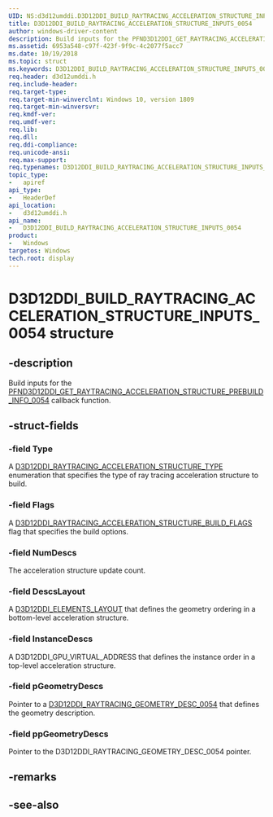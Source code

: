 ```yaml
---
UID: NS:d3d12umddi.D3D12DDI_BUILD_RAYTRACING_ACCELERATION_STRUCTURE_INPUTS_0054
title: D3D12DDI_BUILD_RAYTRACING_ACCELERATION_STRUCTURE_INPUTS_0054
author: windows-driver-content
description: Build inputs for the PFND3D12DDI_GET_RAYTRACING_ACCELERATION_STRUCTURE_PREBUILD_INFO_0054 callback function.
ms.assetid: 6953a548-c97f-423f-9f9c-4c2077f5acc7
ms.date: 10/19/2018
ms.topic: struct
ms.keywords: D3D12DDI_BUILD_RAYTRACING_ACCELERATION_STRUCTURE_INPUTS_0054, D3D12DDI_BUILD_RAYTRACING_ACCELERATION_STRUCTURE_INPUTS_0054, 
req.header: d3d12umddi.h
req.include-header:
req.target-type:
req.target-min-winverclnt: Windows 10, version 1809
req.target-min-winversvr:
req.kmdf-ver:
req.umdf-ver:
req.lib:
req.dll:
req.ddi-compliance:
req.unicode-ansi:
req.max-support:
req.typenames: D3D12DDI_BUILD_RAYTRACING_ACCELERATION_STRUCTURE_INPUTS_0054
topic_type: 
-	apiref
api_type: 
-	HeaderDef
api_location: 
-	d3d12umddi.h
api_name: 
-	D3D12DDI_BUILD_RAYTRACING_ACCELERATION_STRUCTURE_INPUTS_0054
product:
-	Windows
targetos: Windows
tech.root: display
---
```


# D3D12DDI_BUILD_RAYTRACING_ACCELERATION_STRUCTURE_INPUTS_0054 structure

## -description

Build inputs for the [PFND3D12DDI_GET_RAYTRACING_ACCELERATION_STRUCTURE_PREBUILD_INFO_0054](nc-d3d12umddi-pfnd3d12ddi_get_raytracing_acceleration_structure_prebuild_info_0054.md) callback function.

## -struct-fields

### -field Type

A [D3D12DDI_RAYTRACING_ACCELERATION_STRUCTURE_TYPE](ne-d3d12umddi-d3d12ddi_raytracing_acceleration_structure_type.md) enumeration that specifies the type of ray tracing acceleration structure to build.

### -field Flags

A [D3D12DDI_RAYTRACING_ACCELERATION_STRUCTURE_BUILD_FLAGS](ne-d3d12umddi-d3d12ddi_raytracing_acceleration_structure_build_flags.md) flag that specifies the build options.

### -field NumDescs

The acceleration structure update count.

### -field DescsLayout

A [D3D12DDI_ELEMENTS_LAYOUT](ne-d3d12umddi-d3d12ddi_elements_layout.md) that defines the geometry ordering in a bottom-level acceleration structure.

### -field InstanceDescs

A D3D12DDI_GPU_VIRTUAL_ADDRESS that defines the instance order in a top-level acceleration structure.

### -field pGeometryDescs

Pointer to a [D3D12DDI_RAYTRACING_GEOMETRY_DESC_0054](ns-d3d12umddi-d3d12ddi_raytracing_geometry_desc_0054.md) that defines the geometry description.

### -field ppGeometryDescs
 
Pointer to the D3D12DDI_RAYTRACING_GEOMETRY_DESC_0054 pointer.

## -remarks

## -see-also
